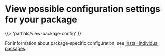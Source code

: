 # View possible configuration settings for your package

<!-- The below partial is in the docs-tap/partials directory -->

{{> 'partials/view-package-config' }}

For information about package-specific configuration, see [Install individual packages](/docs-tap/install-components-aws.hbs.md).

